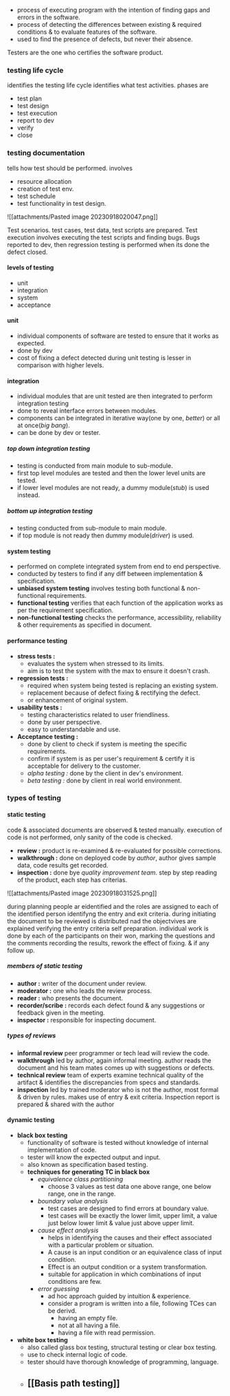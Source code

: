 - process of executing program with the intention of finding gaps and errors in the software. 
- process of detecting the differences between existing & required conditions & to evaluate features of the software. 
- used to find the presence of defects, but never their absence. 


Testers are the one who certifies the software product. 

### testing life cycle 
identifies the testing life cycle identifies what test activities. 
phases are 
- test plan 
- test design 
- test execution 
- report to dev
- verify 
- close 


### testing documentation 
tells how test should be performed. 
involves 
- resource allocation
- creation of test env. 
- test schedule 
- test functionality in test design.

![[attachments/Pasted image 20230918020047.png]]

Test scenarios. test cases, test data, test scripts are prepared. 
Test execution involves executing the test scripts and finding bugs. 
Bugs reported to dev, then regression testing is performed when its done the defect closed. 


#### levels of testing 
- unit
- integration
- system
- acceptance

#### unit
- individual components of software are tested to ensure that it works as expected. 
- done by dev 
- cost of fixing a defect detected during unit testing is lesser in comparison with higher levels. 


#### integration
- individual modules that are unit tested are then integrated to perform integration testing 
- done to reveal interface errors between modules. 
- components can be integrated in iterative way(one by one, *better*) or all at once(*big bang*).
- can be done by dev or tester. 


##### top down integration testing 
- testing is conducted from main module to sub-module. 
- first top level modules are tested and then the lower level units are tested. 
- if lower level modules are not ready, a dummy module(*stub*) is used instead. 


##### bottom up integration testing
- testing conducted from sub-module to main module.
- if top module is not ready then dummy module(*driver*) is used.

#### system testing 
- performed on complete integrated system from end to end perspective. 
- conducted by testers to find if any diff between implementation & specification.
- **unbiased system testing** involves testing both functional & non-functional requirements. 
- **functional testing** verifies that each function of the application works as per the requirement specification. 
- **non-functional testing** checks the performance, accessibility, reliability & other requirements as specified in document. 

#### performance testing
- **stress tests :** 
	- evaluates the system when stressed to its limits. 
	- aim is to test the system with the max to ensure it doesn't crash. 
- **regression tests :** 
	- required when system being tested is replacing an existing system.
	- replacement because of defect fixing & rectifying the defect. 
	- or enhancement of original system. 
- **usability tests :** 
	- testing characteristics related to user friendliness. 
	- done by user perspective. 
	- easy to understandable and use. 
- **Acceptance testing :**
	- done by client to check if system is meeting the specific requirements. 
	- confirm if system is as per user's requirement & certify it is acceptable for delivery to the customer. 
	- *alpha testing  :* done by the client in dev's environment.
	- *beta testing :* done by client in real world environment.


### types of testing 
#### static testing

code & associated documents are observed & tested manually.
execution of code is not performed, only sanity of the code is checked. 

- **review :** product is re-examined & re-evaluated for possible corrections. 
- **walkthrough :** done on deployed code by *author*, author gives sample data, code results get recorded. 
- **inspection :** done bye *quality improvement team*. step by step reading of the product, each step has criterias. 

![[attachments/Pasted image 20230918031525.png]]

during planning people ar eidentified and the roles are assigned to each of the identified person identifyng the entry and exit criteria. 
during initiating the document to be reviewed is distributed nad the objectvives are explained
verifying the entry criteria self preparation. 
individual work is done by each of the participants on their won, marking the questions and the comments recording the results, rework the effect of fixing. & if any follow up.
##### members of static testing 
- **author :** writer of the document under review. 
- **moderator :** one who leads the review process. 
- **reader :** who presents the document. 
- **recorder/scribe :** records each defect found & any suggestions or feedback given in the meeting. 
- **inspector :** responsible for inspecting document.

##### types of reviews 
- **informal review**  peer programmer or tech lead will review the code. 
- **walkthrough** led by author, again informal meeting. author reads the document and his team mates comes up with suggestions or defects. 
- **technical review** team of experts examine technical quality of the artifact & identifies the discrepancies from specs and standards. 
- **inspection** led by trained moderator who is not the author, most formal & driven by rules. makes use of entry & exit criteria. Inspection report is prepared & shared with the author
#### dynamic testing
- **black box testing**
	- functionality of software is tested without knowledge of internal implementation of code. 
	- tester will know the expected output and input. 
	- also known as specification based testing. 
	- **techniques for generating TC in black box**
		- *equivalence class partitioning* 
			- choose 3 values as test data one above range, one below range, one in the range.
		- *boundary value analysis* 
			- test cases are designed to find errors at boundary value. 
			- test cases will be exactly the lower limit, upper limit, a value just below lower limit & value just above upper limit. 
		- *cause effect analysis* 
			- helps in identifying the causes and their effect associated with a particular problem or situation.
			- A cause is an input condition or an equivalence class of input condition. 
			- Effect is an output condition or a system transformation. 
			- suitable for application in which combinations of input conditions are few.
		- *error guessing* 
			- ad hoc approach guided by intuition & experience. 
			- consider a program is written into a file, following TCes can be derivd. 
				- having an empty file. 
				- not at all having a file. 
				- having a file with read permission. 
- **white box testing**
	- also called glass box testing, structural testing or clear box testing. 
	- use to check internal logic of code. 
	- tester should have thorough knowledge of programming, language. 
	- **[[Basis path testing]]**
		- 